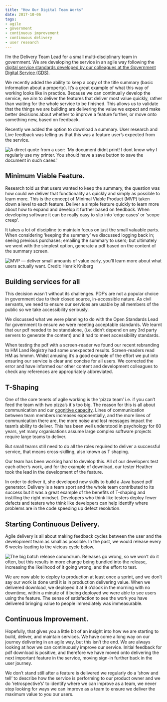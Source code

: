 ```yaml
---
title: "How Our Digital Team Works"
date: 2017-10-06
tags:
- agile
- government
- continuous improvement
- continuous delivery
- user research
---
```


I’m the Delivery Team Lead for a small multi-disciplinary team in government. We are developing the service in an agile way following the [digital service standards developed by our colleagues at the Government Digital Service (GDS)](https://hmlandregistry.blog.gov.uk/2017/6/27/working-with-gds-to-develop-our-find-property-information-service/).

We recently added the ability to keep a copy of the title summary (basic information about a property). It’s a great example of what this way of working looks like in practice.
Because we can continually develop the service, we aim to deliver the features that deliver most value quickly, rather than waiting for the whole service to be finished. This allows us to validate that the things we are building are delivering the value we expect and make better decisions about whether to improve a feature further, or move onto something new, based on feedback.

Recently we added the option to download a summary. User research and Live feedback was telling us that this was a feature user’s expected from the service.

![](/images/what_users_were_saying.jpg "A direct quote from a user: 'My document didnt print! I dont know why I regularly use my printer. You should have a save button to save the document in such cases.'")

## Minimum Viable Feature.

Research told us that users wanted to keep the summary, the question was how could we deliver that functionality as quickly and simply as possible to learn more. This is the concept of Minimal Viable Product (MVP) taken down a level to each feature. Deliver a simple feature quickly to learn more about how to expand and develop it further based on feedback. When developing software it can be really easy to slip into ‘edge cases’ or ‘scope creep’. 

It takes a lot of discipline to maintain focus on just the small valuable parts.
When considering ‘keeping the summary’ we discussed logging back in; seeing previous purchases; emailing the summary to users; but ultimately we went with the simplest option, generate a pdf based on the content of the summary screen.

![](/images/mvp.jpg "MVP — deliver small amounts of value early, you’ll learn more about what users actually want. Credit: Henrik Kniberg")

## Building services for all

This decision wasn’t without its challenges. PDF’s are not a popular choice in government due to their closed source, in-accessible nature. As civil servants, we need to ensure our services are usable by all members of the public so we take accessibility seriously.

We discussed what we were planning to do with the Open Standards Lead for government to ensure we were meeting acceptable standards. We learnt that our pdf needed to be standalone, (i.e. didn’t depend on any 3rd party servers to generate the content) and it had to meet accessibility standards.

When testing the pdf with a screen-reader we found our recent rebranding to HM Land Registry had some unexpected results. Screen-readers read HM as hmmm. Whilst amusing it’s a good example of the effort we put into ensuring our service is clear and concise for all users. We corrected the error and have informed our other content and development colleagues to check any references are appropriately abbreviated.

## T-Shaping

One of the core tenets of agile working is the ‘pizza team’ i.e. if you can’t feed the team with two pizza’s it's too big. The reason for this is all about communication and our [cognitive capacity](https://en.wikipedia.org/wiki/Cognitive_load). Lines of communication between team members increases exponentially, and the more lines of communication there are, the more noise and lost messages impact the team’s ability to deliver. This has been well understood in psychology for 60 years, yet many organisations assume large complex software projects require large teams to deliver.

But small teams still need to do all the roles required to deliver a successful service, that means cross-skilling, also known as T shaping.

Our team has been working hard to develop this. All of our developers test each other’s work, and for the example of download, our tester Heather took the lead in the development of the feature.

In order to deliver it, she developed new skills to build a Java based pdf generator. Delivery is a team sport and the whole team contributed to its success but it was a great example of the benefits of T-shaping and instilling the right mindset. Developers who think like testers deploy fewer defects and testers who think like developers can help identify where problems are in the code speeding up defect resolution.

## Starting Continuous Delivery.

Agile delivery is all about making feedback cycles between the user and the development team as small as possible. In the past, we would release every 6 weeks leading to the vicious cycle below.

![](/images/releases.jpg "The big batch release conundrum. Releases go wrong, so we won’t do it often, but this results in more change being bundled into the release, increasing the likelihood of it going wrong, and the effort to test.")

We are now able to deploy to production at least once a sprint, and we don’t say our work is done until it is in production delivering value. When we delivered download, we deployed it at 9 o’clock in the morning with no downtime, within a minute of it being deployed we were able to see users using the feature. The sense of satisfaction to see the work you have delivered bringing value to people immediately was immeasurable.

## Continuous Improvement.

Hopefully, that gives you a little bit of an insight into how we are starting to build, deliver, and maintain services. We have come a long way on our journey delivering in an agile way, but this isn’t the end. We are always looking at how we can continuously improve our service. Initial feedback for pdf download is positive, and therefore we have moved onto delivering the next important feature in the service, moving sign-in further back in the user journey.

We don’t stand still after a feature is delivered we regularly do a ‘show and tell’ to describe how the service is performing to our product owner and we do ‘retrospective’s’ to identify where we can improve as a team, we never stop looking for ways we can improve as a team to ensure we deliver the maximum value to you our users.